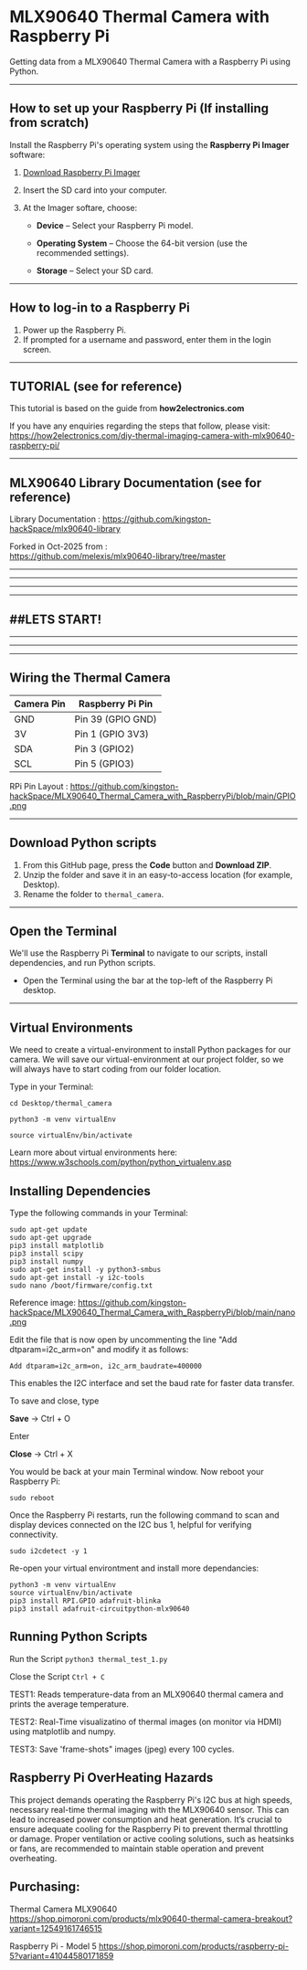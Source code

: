 # MLX90640 Thermal Camera with Raspberry Pi

Getting data from a MLX90640 Thermal Camera with a Raspberry Pi using Python.

---

## How to set up your Raspberry Pi (If installing from scratch)

Install the Raspberry Pi's operating system using the **Raspberry Pi Imager** software:

1. [Download Raspberry Pi Imager](https://www.raspberrypi.com/software/)
2. Insert the SD card into your computer.
3. At the Imager softare, choose:
   
    * **Device** – Select your Raspberry Pi model.

    * **Operating System** – Choose the 64-bit version (use the recommended settings).

    * **Storage** – Select your SD card.

---

## How to log-in to a Raspberry Pi

1. Power up the Raspberry Pi.
2. If prompted for a username and password, enter them in the login screen.

---
## TUTORIAL (see for reference)
This tutorial is based on the guide from **how2electronics.com**

If you have any enquiries regarding the steps that follow, please visit:
https://how2electronics.com/diy-thermal-imaging-camera-with-mlx90640-raspberry-pi/

---
## MLX90640 Library Documentation (see for reference)

Library Documentation : 
https://github.com/kingston-hackSpace/mlx90640-library 

Forked in Oct-2025 from :  
https://github.com/melexis/mlx90640-library/tree/master 


-------------------------------------
-------------------------------------
-------------------------------------
-------------------------------------
##LETS START! 
-------------------------------------
-------------------------------------
-------------------------------------
-------------------------------------


## Wiring the Thermal Camera

| Camera Pin | Raspberry Pi Pin |
|------------|----------------|
| GND        | Pin 39 (GPIO GND) |
| 3V         | Pin 1 (GPIO 3V3) |
| SDA        | Pin 3 (GPIO2) |
| SCL        | Pin 5 (GPIO3) |

RPi Pin Layout : https://github.com/kingston-hackSpace/MLX90640_Thermal_Camera_with_RaspberryPi/blob/main/GPIO.png 

---
## Download Python scripts

1. From this GitHub page, press the **Code** button and **Download ZIP**.
2. Unzip the folder and save it in an easy-to-access location (for example, Desktop).
3. Rename the folder to `thermal_camera`.

---

## Open the Terminal

We'll use the Raspberry Pi **Terminal** to navigate to our scripts, install dependencies, and run Python scripts.

- Open the Terminal using the bar at the top-left of the Raspberry Pi desktop.


---

## Virtual Environments

We need to create a virtual-environment to install Python packages for our camera. 
We will save our virtual-environment at our project folder, so we will always have to start coding from our folder location.

Type in your Terminal:

`cd Desktop/thermal_camera`

` python3 -m venv virtualEnv `

` source virtualEnv/bin/activate `

Learn more about virtual environments here:
https://www.w3schools.com/python/python_virtualenv.asp

## Installing Dependencies

Type the following commands in your Terminal:

```
sudo apt-get update
sudo apt-get upgrade   
pip3 install matplotlib
pip3 install scipy
pip3 install numpy
sudo apt-get install -y python3-smbus
sudo apt-get install -y i2c-tools
sudo nano /boot/firmware/config.txt
```

Reference image: https://github.com/kingston-hackSpace/MLX90640_Thermal_Camera_with_RaspberryPi/blob/main/nano.png

Edit the file that is now open by uncommenting the line "Add dtparam=i2c_arm=on" and modify it as follows:
  
  `Add dtparam=i2c_arm=on, i2c_arm_baudrate=400000 `
  
This enables the I2C interface and set the baud rate for faster data transfer.

To save and close, type

**Save** -> Ctrl + O

Enter

**Close** -> Ctrl + X

You would be back at your main Terminal window. 
Now reboot your Raspberry Pi:

` sudo reboot `

Once the Raspberry Pi restarts, run the following command to scan and display devices connected on the I2C bus 1, helpful for verifying connectivity.

`sudo i2cdetect -y 1`

Re-open your virtual environtment and install more dependancies:

```
python3 -m venv virtualEnv
source virtualEnv/bin/activate
pip3 install RPI.GPIO adafruit-blinka
pip3 install adafruit-circuitpython-mlx90640
```

## Running Python Scripts

Run the Script
`python3 thermal_test_1.py`

Close the Script
`Ctrl + C`

TEST1: Reads temperature-data from an MLX90640 thermal camera and prints the average temperature.

TEST2: Real-Time visualizatino of thermal images (on monitor via HDMI) using matplotlib and numpy.

TEST3: Save 'frame-shots" images (jpeg) every 100 cycles. 

## Raspberry Pi OverHeating Hazards
This project demands operating the Raspberry Pi's I2C bus at high speeds, necessary real-time thermal imaging with the MLX90640 sensor. This can lead to increased power consumption and heat generation. It’s crucial to ensure adequate cooling for the Raspberry Pi to prevent thermal throttling or damage. Proper ventilation or active cooling solutions, such as heatsinks or fans, are recommended to maintain stable operation and prevent overheating.

## Purchasing: 
Thermal Camera MLX90640
https://shop.pimoroni.com/products/mlx90640-thermal-camera-breakout?variant=12549161746515

Raspberry Pi - Model 5
https://shop.pimoroni.com/products/raspberry-pi-5?variant=41044580171859


